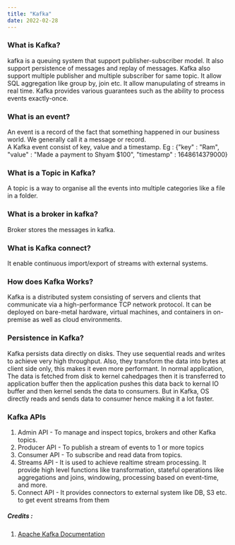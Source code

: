 ```yaml
---
title: "Kafka"
date: 2022-02-28
---
```


### What is Kafka?
kafka is a queuing system that support publisher-subscriber model. It also support persistence of messages and replay of messages. Kafka also support multiple publisher and multiple subscriber for same topic. It allow SQL aggregation like group by, join etc. It allow manupulating of streams in real time. Kafka provides various guarantees such as the ability to process events exactly-once.

### What is an event?
An event is a record of the fact that something happened in our business world. We generally call it a message or record.  
A Kafka event consist of key, value and a timestamp.
Eg : {"key" : "Ram", "value" : "Made a payment to Shyam $100", "timestamp" : 1648614379000}

### What is a Topic in Kafka?
A topic is a way to organise all the events into multiple categories like a file in a folder.

### What is a broker in kafka?
Broker stores the messages in kafka.

### What is Kafka connect?
It enable continuous import/export of streams with external systems.

### How does Kafka Works?
Kafka is a distributed system consisting of servers and clients that communicate via a high-performance TCP network protocol. It can be deployed on bare-metal hardware, virtual machines, and containers in on-premise as well as cloud environments. 

### Persistence in Kafka?
Kafka persists data directly on disks. They use sequential reads and writes to achieve very high throughput. Also, they transform the data into bytes at client side only, this makes it even more performant. In normal application, The data is fetched from disk to kernel cahedpages then it is transferred to application buffer then the application pushes this data back to kernal IO buffer and then kernel sends the data to consumers. But in Kafka, OS directly reads and sends data to consumer hence making it a lot faster.

### Kafka APIs
1. Admin API - To manage and inspect topics, brokers and other Kafka topics.
2. Producer API - To publish a stream of events to 1 or more topics
3. Consumer API - To subscribe and read data from topics.
4. Streams API - It is used to achieve realtime stream processing. It provide high level functions like transformation, stateful operations like aggregations and joins, windowing, processing based on event-time, and more.
5. Connect API - It provides connectors to external system like DB, S3 etc. to get event streams from them

##### Credits :  
1. [Apache Kafka Documentation](https://kafka.apache.org/documentation/#gettingStarted)
